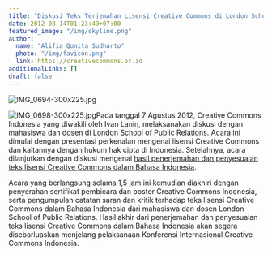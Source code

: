 ```yaml
---
title: "Diskusi Teks Terjemahan Lisensi Creative Commons di London School of Public Relations"
date: 2012-08-14T01:23:49+07:00
featured_image: "/img/skyline.png"
author:
  name: "Alifia Qonita Sudharto"
  photo: "/img/favicon.png"
  link: https://creativecommons.or.id
additionalLinks: []
draft: false
---
```




<img src="../../uploads/IMG_0694-300x225.jpg" alt="IMG_0694-300x225.jpg" class="img-fluid w-sm-50 float-sm-end ms-sm-5 mt-2 mb-4">

<img src="../../uploads/IMG_0698-300x225.jpg" alt="IMG_0698-300x225.jpg" class="img-fluid w-sm-50 float-sm-end ms-sm-5 mt-3 mb-4">Pada tanggal 7 Agustus 2012, Creative Commons Indonesia yang diwakili oleh Ivan Lanin, melaksanakan diskusi dengan mahasiswa dan dosen di London School of Public Relations. Acara ini dimulai dengan presentasi perkenalan mengenai lisensi Creative Commons dan kaitannya dengan hukum hak cipta di Indonesia. Setelahnya, acara dilanjutkan dengan diskusi mengenai [hasil penerjemahan dan penyesuaian teks lisensi Creative Commons dalam Bahasa Indonesia](http://creativecommons.or.id/2012/07/hasil-i-penerjemahan-dan-penyesuaian-teks-lisensi.html).

Acara yang  berlangsung selama 1,5 jam ini kemudian diakhiri dengan penyerahan sertifikat pembicara dan poster Creative Commons Indonesia, serta pengumpulan catatan saran dan kritik terhadap teks lisensi Creative Commons dalam Bahasa Indonesia dari mahasiswa dan dosen London School of Public Relations. Hasil akhir dari penerjemahan dan penyesuaian teks lisensi Creative Commons dalam Bahasa Indonesia akan segera disebarluaskan menjelang pelaksanaan Konferensi Internasional Creative Commons Indonesia.